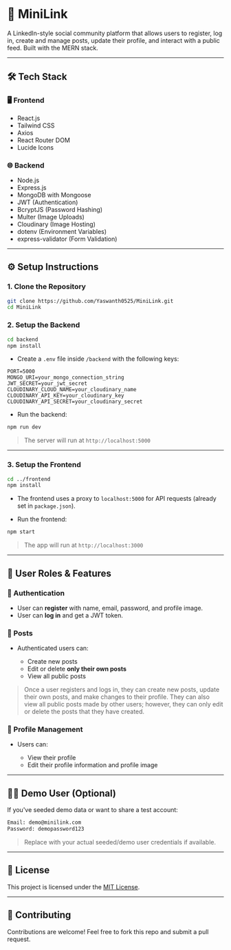 # 🚀 MiniLink

A LinkedIn-style social community platform that allows users to register, log in, create and manage posts, update their profile, and interact with a public feed. Built with the MERN stack.

---

## 🛠️ Tech Stack

### 🖥️ Frontend

* React.js
* Tailwind CSS
* Axios
* React Router DOM
* Lucide Icons

### 🌐 Backend

* Node.js
* Express.js
* MongoDB with Mongoose
* JWT (Authentication)
* BcryptJS (Password Hashing)
* Multer (Image Uploads)
* Cloudinary (Image Hosting)
* dotenv (Environment Variables)
* express-validator (Form Validation)

---

## ⚙️ Setup Instructions

### 1. Clone the Repository

```bash
git clone https://github.com/Yaswanth0525/MiniLink.git
cd MiniLink
```

### 2. Setup the Backend

```bash
cd backend
npm install
```

* Create a `.env` file inside `/backend` with the following keys:

```env
PORT=5000
MONGO_URI=your_mongo_connection_string
JWT_SECRET=your_jwt_secret
CLOUDINARY_CLOUD_NAME=your_cloudinary_name
CLOUDINARY_API_KEY=your_cloudinary_key
CLOUDINARY_API_SECRET=your_cloudinary_secret
```

* Run the backend:

```bash
npm run dev
```

> The server will run at `http://localhost:5000`

---

### 3. Setup the Frontend

```bash
cd ../frontend
npm install
```

* The frontend uses a proxy to `localhost:5000` for API requests (already set in `package.json`).

* Run the frontend:

```bash
npm start
```

> The app will run at `http://localhost:3000`

---

## 👤 User Roles & Features

### 🔐 Authentication

* User can **register** with name, email, password, and profile image.
* User can **log in** and get a JWT token.

### 📝 Posts

* Authenticated users can:

  * Create new posts
  * Edit or delete **only their own posts**
  * View all public posts

> Once a user registers and logs in, they can create new posts, update their own posts, and make changes to their profile. They can also view all public posts made by other users; however, they can only edit or delete the posts that they have created.

### 👤 Profile Management

* Users can:

  * View their profile
  * Edit their profile information and profile image

---

## 👨‍💻 Demo User (Optional)

If you've seeded demo data or want to share a test account:

```bash
Email: demo@minilink.com
Password: demopassword123
```

> Replace with your actual seeded/demo user credentials if available.

---

## 📄 License

This project is licensed under the [MIT License](LICENSE).

---

## 🤝 Contributing

Contributions are welcome! Feel free to fork this repo and submit a pull request.
